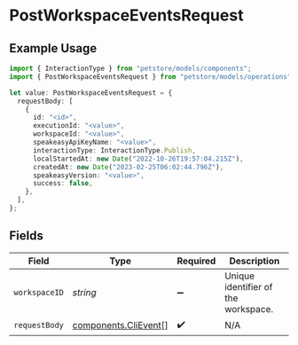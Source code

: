 # PostWorkspaceEventsRequest

## Example Usage

```typescript
import { InteractionType } from "petstore/models/components";
import { PostWorkspaceEventsRequest } from "petstore/models/operations";

let value: PostWorkspaceEventsRequest = {
  requestBody: [
    {
      id: "<id>",
      executionId: "<value>",
      workspaceId: "<value>",
      speakeasyApiKeyName: "<value>",
      interactionType: InteractionType.Publish,
      localStartedAt: new Date("2022-10-26T19:57:04.215Z"),
      createdAt: new Date("2023-02-25T06:02:44.796Z"),
      speakeasyVersion: "<value>",
      success: false,
    },
  ],
};
```

## Fields

| Field                                                        | Type                                                         | Required                                                     | Description                                                  |
| ------------------------------------------------------------ | ------------------------------------------------------------ | ------------------------------------------------------------ | ------------------------------------------------------------ |
| `workspaceID`                                                | *string*                                                     | :heavy_minus_sign:                                           | Unique identifier of the workspace.                          |
| `requestBody`                                                | [components.CliEvent](../../models/components/clievent.md)[] | :heavy_check_mark:                                           | N/A                                                          |